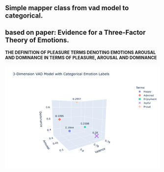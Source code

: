 ## Simple mapper class from vad model to categorical.
## based on paper: Evidence for a Three-Factor Theory of Emotions.

#### THE DEFINITION OF PLEASURE TERMS DENOTING EMOTIONS AROUSAL AND DOMINANCE IN TERMS OF PLEASURE, AROUSAL AND DOMINANCE

![simple-viz](demo.png?raw=true "Title")